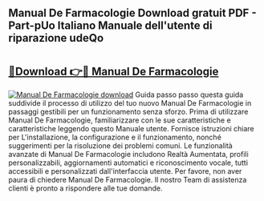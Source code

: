 ## Manual De Farmacologie Download gratuit PDF - Part-pUo Italiano Manuale dell'utente di riparazione udeQo

# <h2><a href="http://dfbqoz.blite.top/?on=Manual+De+Farmacologie">🔗Download 👉🔴 Manual De Farmacologie</a></h2>

[![Manual De Farmacologie download](https://i.imgur.com/lujVjoI.png)](http://dfbqoz.blite.top/?on=Manual+De+Farmacologie)
Guida passo passo questa guida suddivide il processo di utilizzo del tuo nuovo Manual De Farmacologie in passaggi gestibili per un funzionamento senza sforzo. Prima di utilizzare Manual De Farmacologie, familiarizzare con le sue caratteristiche e caratteristiche leggendo questo Manuale utente. Fornisce istruzioni chiare per L'installazione, la configurazione e il funzionamento, nonché suggerimenti per la risoluzione dei problemi comuni. Le funzionalità avanzate di Manual De Farmacologie includono Realtà Aumentata, profili personalizzabili, aggiornamenti automatici e riconoscimento vocale, tutti accessibili e personalizzati dall'interfaccia utente. Per favore, non aver paura di chiedere Manual De Farmacologie. Il nostro Team di assistenza clienti è pronto a rispondere alle tue domande.
